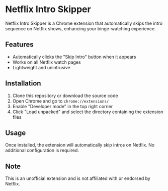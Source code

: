 # Netflix Intro Skipper

Netflix Intro Skipper is a Chrome extension that automatically skips the intro sequence on Netflix shows, enhancing your binge-watching experience.

## Features

- Automatically clicks the "Skip Intro" button when it appears
- Works on all Netflix watch pages
- Lightweight and unintrusive

## Installation

1. Clone this repository or download the source code
2. Open Chrome and go to `chrome://extensions/`
3. Enable "Developer mode" in the top right corner
4. Click "Load unpacked" and select the directory containing the extension files

## Usage

Once installed, the extension will automatically skip intros on Netflix. No additional configuration is required.

## Note

This is an unofficial extension and is not affiliated with or endorsed by Netflix.
